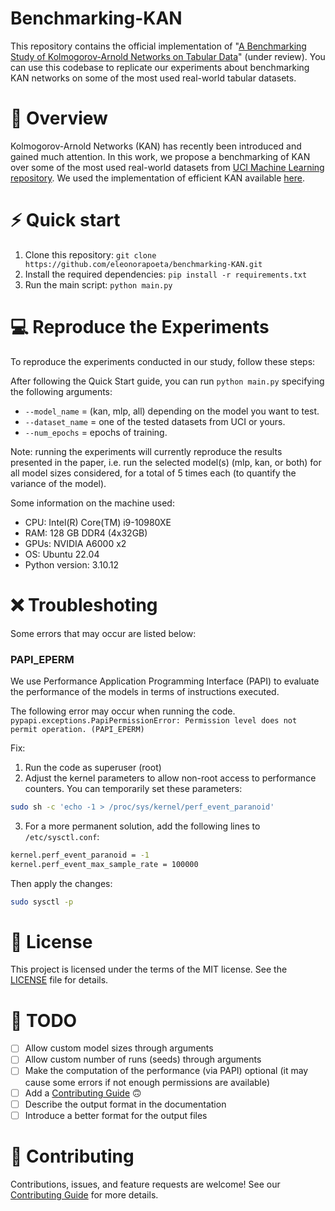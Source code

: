 # Benchmarking-KAN
 This repository contains the official implementation of "[A Benchmarking Study of Kolmogorov-Arnold Networks on Tabular Data](https://arxiv.org/pdf/2406.14529)" (under review). You can use this codebase to replicate our experiments about benchmarking KAN networks on some of the most used real-world tabular datasets.

# 👀 Overview
Kolmogorov-Arnold Networks (KAN) has recently been introduced and gained much attention. In this work, we propose a benchmarking of KAN over some of the most used real-world datasets from [UCI Machine Learning repository](https://archive.ics.uci.edu). We used the implementation of efficient KAN available [here](https://github.com/Blealtan/efficient-kan).


# ⚡️ Quick start
1. Clone this repository: `git clone https://github.com/eleonorapoeta/benchmarking-KAN.git`
2. Install the required dependencies: `pip install -r requirements.txt`
3. Run the main script: `python main.py`

# 💻 Reproduce the Experiments
To reproduce the experiments conducted in our study, follow these steps:

After following the Quick Start guide, you can run `python main.py` specifying the following arguments:

- `--model_name` = (kan, mlp, all) depending on the model you want to test.
- `--dataset_name` = one of the tested datasets from UCI or yours.
- `--num_epochs` = epochs of training.

Note: running the experiments will currently reproduce the results presented in the paper, i.e. run the selected model(s) (mlp, kan, or both) for all model sizes considered, for a total of 5 times each (to quantify the variance of the model).

Some information on the machine used:
- CPU: Intel(R) Core(TM) i9-10980XE
- RAM: 128 GB DDR4 (4x32GB)
- GPUs: NVIDIA A6000 x2
- OS: Ubuntu 22.04
- Python version: 3.10.12


# ❌ Troubleshoting
Some errors that may occur are listed below:

### PAPI\_EPERM
We use Performance Application Programming Interface (PAPI) to evaluate the performance of the models in terms of instructions executed.

The following error may occur when running the code. 
```pypapi.exceptions.PapiPermissionError: Permission level does not permit operation. (PAPI_EPERM)```

Fix: 
1. Run the code as superuser (root)
2. Adjust the kernel parameters to allow non-root access to performance counters. You can temporarily set these parameters:
```bash
sudo sh -c 'echo -1 > /proc/sys/kernel/perf_event_paranoid'
```
3. For a more permanent solution, add the following lines to `/etc/sysctl.conf`:
```bash
kernel.perf_event_paranoid = -1
kernel.perf_event_max_sample_rate = 100000
```
Then apply the changes:
```bash
sudo sysctl -p
```

# 📜  License
This project is licensed under the terms of the MIT license. See the [LICENSE](LICENSE) file for details.


# 📝 TODO
- [ ] Allow custom model sizes through arguments
- [ ] Allow custom number of runs (seeds) through arguments
- [ ] Make the computation of the performance (via PAPI) optional (it may cause some errors if not enough permissions are available)
- [ ] Add a [Contributing Guide](./CONTRIBUTING.md) 🙃
- [ ] Describe the output format in the documentation
- [ ] Introduce a better format for the output files

# 🤝 Contributing
Contributions, issues, and feature requests are welcome! See our [Contributing Guide](./CONTRIBUTING.md) for more details.
